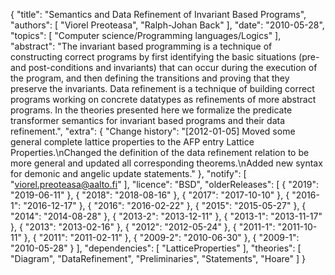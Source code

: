 {
    "title": "Semantics and Data Refinement of Invariant Based Programs",
    "authors": [
        "Viorel Preoteasa",
        "Ralph-Johan Back"
    ],
    "date": "2010-05-28",
    "topics": [
        "Computer science/Programming languages/Logics"
    ],
    "abstract": "The invariant based programming is a technique of constructing correct programs by first identifying the basic situations (pre- and post-conditions and invariants) that can occur during the execution of the program, and then defining the transitions and proving that they preserve the invariants. Data refinement is a technique of building correct programs working on concrete datatypes as refinements of more abstract programs. In the theories presented here we formalize the predicate transformer semantics for invariant based programs and their data refinement.",
    "extra": {
        "Change history": "[2012-01-05] Moved some general complete lattice properties to the AFP entry Lattice Properties.\nChanged the definition of the data refinement relation to be more general and updated all corresponding theorems.\nAdded new syntax for demonic and angelic update statements."
    },
    "notify": [
        "viorel.preoteasa@aalto.fi"
    ],
    "licence": "BSD",
    "olderReleases": [
        {
            "2019": "2019-06-11"
        },
        {
            "2018": "2018-08-16"
        },
        {
            "2017": "2017-10-10"
        },
        {
            "2016-1": "2016-12-17"
        },
        {
            "2016": "2016-02-22"
        },
        {
            "2015": "2015-05-27"
        },
        {
            "2014": "2014-08-28"
        },
        {
            "2013-2": "2013-12-11"
        },
        {
            "2013-1": "2013-11-17"
        },
        {
            "2013": "2013-02-16"
        },
        {
            "2012": "2012-05-24"
        },
        {
            "2011-1": "2011-10-11"
        },
        {
            "2011": "2011-02-11"
        },
        {
            "2009-2": "2010-06-30"
        },
        {
            "2009-1": "2010-05-28"
        }
    ],
    "dependencies": [
        "LatticeProperties"
    ],
    "theories": [
        "Diagram",
        "DataRefinement",
        "Preliminaries",
        "Statements",
        "Hoare"
    ]
}